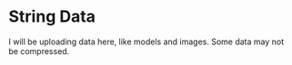 # String Data

I will be uploading data here, like models and images.
Some data may not be compressed.
